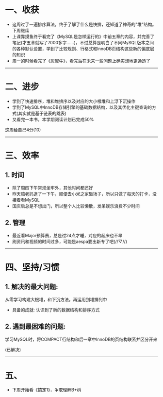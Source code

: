 # 一、收获

- 这周过了一遍排序算法，终于了解了什么是快排，还知道了神奇的"堆"结构。下周继续
- 上课靠摸鱼终于看完了《MySQL是怎样运行的》中前五章的内容，并完善了笔记(才五章就写了7000多字......)，不过总算是明白了不同MySQL版本之间的各种默认设置，学到了比较规则、行格式和InnoDB页结构这些新的偏底层的知识
- 周一的时候看完了《灰犀牛》，看完后在未来一些问题上确实想地更通透了

****



















# 二、进步

- 学到了快速排序，堆和堆排序以及对应的大小根堆和上浮下沉操作
- 学到了MySQL中InnoDB存储引擎的基础数据结构，以及其优化主键查询的方式(其实就是基于链表的跳表)
- 又看完一本书，本学期阅读计划已完成50%

这周给自己4分(10)

****





















# 三、效率



## 1. 时间

- 除了周四下午常规坐牢外，其他时间都还好
- 昨天陪老妈逛了一下午，顺便去小米之家砸场子，所以只做了每天的打卡，没接着看MySQL
- 国庆后总是不想出门，所以整个人比较懒散，发呆娱乐浪费不少时间



## 2. 管理

- 最近看Major预算赛，总是过24点才睡，对应的起床也不早
- 刷资讯和视频的时间过多，可能是aespa要出新专了吧(//▽//)

****





















# 四、坚持/习惯



## 1. 解决的最大问题:

从零学习构建大根堆，和下沉方法，再运用到堆排列中

- 具备的成就: 认识到了新的数据结构和排序方式





## 2. 遇到最困难的问题:

学习MySQL时，将COMPACT行结构和后一章中InnoDB的页结构联系并区分开来

(已解决)

****



















# 五、

- 下周开始看《搞定1》，争取理解B+树













